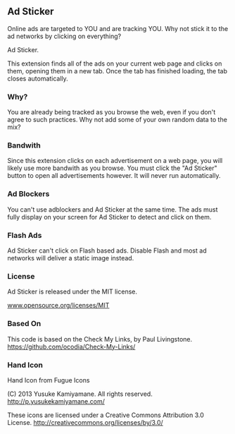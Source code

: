 ## Ad Sticker

Online ads are targeted to YOU and are tracking YOU. Why not stick it to the ad networks 
by clicking on everything?

Ad Sticker.

This extension finds all of the ads on your current web page and clicks on them, opening them in a 
new tab. Once the tab has finished loading, the tab closes automatically.

### Why?

You are already being tracked as you browse the web, even if you don't agree
to such practices. Why not add some of your own random data to the mix?

### Bandwith

Since this extension clicks on each advertisement on a web page, you will likely
use more bandwith as you browse. You must click the "Ad Sticker" button to open
all advertisements however. It will never run automatically.

### Ad Blockers

You can't use adblockers and Ad Sticker at the same time. The ads must fully display on your screen
for Ad Sticker to detect and click on them.

### Flash Ads

Ad Sticker can't click on Flash based ads. Disable Flash and most ad networks will deliver a
static image instead.


### License

Ad Sticker is released under the MIT license. 

www.opensource.org/licenses/MIT


### Based On
This code is based on the Check My Links, by Paul Livingstone.
https://github.com/ocodia/Check-My-Links/


### Hand Icon

Hand Icon from Fugue Icons

(C) 2013 Yusuke Kamiyamane. All rights reserved.
http://p.yusukekamiyamane.com/

These icons are licensed under a Creative Commons
Attribution 3.0 License.
<http://creativecommons.org/licenses/by/3.0/>

